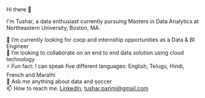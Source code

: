 Hi there 👋

I'm Tushar, a data enthusiast currently pursuing Masters in Data Analytics at Northeastern University, Boston, MA.

🔭 I’m currently looking for coop and internship opportunities as a Data & BI Engineer 
\
🌱 I’m looking to collaborate on an end to end data solution using cloud technology
\
⚡ Fun fact: I can speak five different languages: English, Telugu, Hindi, French and Marathi
\
💬 Ask me anything about data and soccer 
\
📫 How to reach me: [LinkedIn](www.linkedin.com/in/tushar-sai), tushar.parimi@gmail.com

